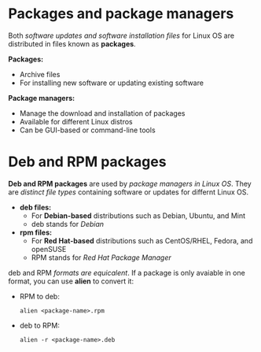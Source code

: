# Packages and package managers
Both _software updates and software installation files_ for Linux OS are distributed in files known as **packages**.

**Packages:**
* Archive files
* For installing new software or updating existing software

**Package managers:**
* Manage the download and installation of packages
* Available for different Linux distros
* Can be GUI-based or command-line tools

# Deb and RPM packages
**Deb and RPM packages** are used by _package managers in Linux OS_. They are _distinct file types_ containing software or updates for differnt Linux OS.
* **deb files:**
  * For **Debian-based** distributions such as Debian, Ubuntu, and Mint
  * deb stands for _Debian_
* **rpm files:**
  * For **Red Hat-based** distributions such as CentOS/RHEL, Fedora, and openSUSE
  * RPM stands for _Red Hat Package Manager_

deb and RPM _formats are equicalent_. If a package is only avaiable in one format, you can use **alien** to convert it:
* RPM to deb:
  ```
  alien <package-name>.rpm
  ```
* deb to RPM:
  ```
  alien -r <package-name>.deb
  ```
